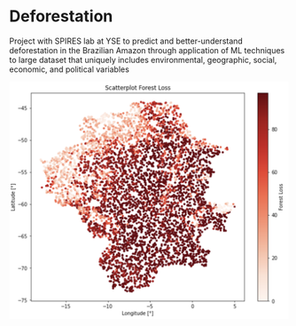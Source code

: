 # Deforestation

Project with SPIRES lab at YSE to predict and better-understand deforestation in the Brazilian Amazon through application of ML techniques to large dataset that uniquely includes environmental, geographic, social, economic, and political variables


![](https://github.com/aulichney/Deforestation/blob/main/forest_loss.png)
